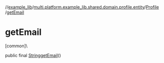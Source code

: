 //[example_lib](../../../index.md)/[multi.platform.example_lib.shared.domain.profile.entity](../index.md)/[Profile](index.md)/[getEmail](get-email.md)

# getEmail

[common]\

public final [String](https://developer.android.com/reference/kotlin/java/lang/String.html)[getEmail](get-email.md)()
